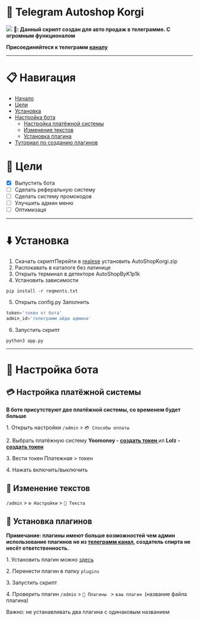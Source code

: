 # :dog: Telegram Autoshop Korgi
![](https://i.imgur.com/Lzch3s4.jpeg)
**🤖: Данный скрипт создан для авто продаж в телеграмме. С огромным функционалом**

**Присоединяйтеся к телеграмм [каналу](https://t.me/AutoShopKorgi)**
___
# 📋 **Навигация**
* [Начало](#dog-telegram-autoshop-korgi)
* [Цели](#page_with_curl-цели)
* [Установка](#arrow_down-установка)
* [Настройка бота](#wrench-настройка-бота)
  - [Настройка платёжной системы](#credit_card-настройка-платёжной-системы )
  - [Изменение текстов](#green_book-изменение-текстов)
  - [Установка плагина](#electric_plug-установка-плагинов)
* [Туториал по созданию плагинов](/creat_plugin.md) 



# :page_with_curl: Цели
- [x] Выпустить бота
- [ ] Сделать реферальную систему
- [ ] Сделать систему промокодов
- [ ] Улучшить админ меню
- [ ] Оптимизаця

---
# :arrow_down: **Установка**
1. Скачать скриптПерейти в [realese](https://github.com/k1p1k-code/TgAutoShopKORGI/releases) установить AutoShopKorgi.zip 
2. Распокавать в каталоге без латинице 
3. Открыть терминал в детекторе AutoShopByK1p1k
4. Установить зависимости 
``` shell
pip install -r reqments.txt
```
5. Открыть config.py 
Заполнить
``` python 
token='токен от бота'
admin_id='телеграмм айди админа'
```
6. Запустить скрипт 
``` shell 
python3 app.py
```
___
# :wrench: **Настройка бота**

## :credit_card: Настройка платёжной системы 
**В боте присутствуют две платёжной системы, со временем будет больше**

1\. Открыть настройки
```/admin``` > ```💳 Способы оплаты```

2\. Выбрать платёжную систему 
**Yoomoney - [создать токен ](https://yoomoney.ru/myservices/new)** ил **Lolz - [создать токен ](https://lolz.live/account/api)**

3\. Вести токен 
Платежная > токен 

4\. Нажать включить/выключить 

## :green_book: Изменение текстов


```/admin``` > ```⚙️ Настройки``` > ```📖 Текста```


## :electric_plug: **Установка плагинов**
**Примечание: плагины имеют больше возможностей чем админ использование плагинов не из [телеграмм канал](https://t.me/AutoShopKorgi), создатель спирта не несёт ответственность.**

1\. Установить плагин можно [здесь](https://t.me/AutoShopKorgi)

2\. Перенести плагин в папку ```plugins```

3\. Запустить скрипт 

4\. Проверить плагин ```/admin``` > ```🧩 Плагины ``` > ```ваш плагин ```(название файла плагина)

Важно: не устанавливать два плагина с одинаковым названием 


